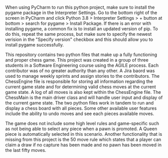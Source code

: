 When using PyCharm to run this python project, make sure to install the pygame package in the Interpreter Settings.
Go to the bottom right of the screen in PyCharm and click Python 3.8 > Interpreter Settings > + button at bottom > search for pygame > Install Package.
If there is an error with installing pygame, a common fix is to install an updated version of pip. 
To do this, repeat the same process, but make sure to specify the newest verision in the "Specify version" checkbox and this should allow you
to install pygame successfully.

This repository contains two python files that make up a fully functioning and proper chess game.
This project was created in a group of three students in a Software Engineering course using the AGILE process.
Each contributor was of no greater authority than any other. A Jira baord was used to manage weekly sprints and assign stories to the contributors.
The ChessEngine file is responsible for storing all information regarding the current game state and for determining valid chess moves at the current game state.
A log of all moves is also kept within the ChessEngine file.
The ChessMain is the main driver class and will handle user input and display of the current game state. 
The two python files work in tandem to run and display a chess board with all pieces.
Some other available user features include the ability to undo moves and see each pieces available moves.

The game does not include some high level rules and game-specific such as not being able to select any piece when a pawn is promoted.
A Queen piece is automatically selected in this scenario.
Another functionality that is missing from this project is the 50 move rule which states that a player can claim a draw if no capture has been made
and no pawn has been moved in the last fifty moves.
